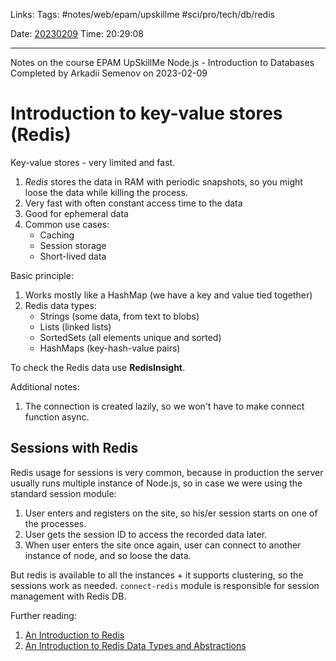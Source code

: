   
Links:
Tags: #notes/web/epam/upskillme #sci/pro/tech/db/redis

Date: [20230209](../../../../../200%20Diary/205%20Day/20230209.md)
Time: 20:29:08
_____

Notes on the course EPAM UpSkillMe Node.js - Introduction to Databases
Completed by Arkadii Semenov on 2023-02-09

# Introduction to key-value stores (Redis)

Key-value stores - very limited and fast.

1. _Redis_ stores the data in RAM with periodic snapshots, so you might loose the data while killing the process.
2. Very fast with often constant access time to the data
3. Good for ephemeral data
4. Common use cases:
   - Caching
   - Session storage
   - Short-lived data

Basic principle:

1. Works mostly like a HashMap (we have a key and value tied together)
2. Redis data types:
   - Strings (some data, from text to blobs)
   - Lists (linked lists)
   - SortedSets (all elements unique and sorted)
   - HashMaps (key-hash-value pairs)

To check the Redis data use **RedisInsight**.

Additional notes:

1. The connection is created lazily, so we won't have to make connect function async.

## Sessions with Redis

Redis usage for sessions is very common, because in production the server usually runs multiple
instance of Node.js, so in case we were using the standard session module:

1. User enters and registers on the site, so his/er session starts on one of the processes.
2. User gets the session ID to access the recorded data later.
3. When user enters the site once again, user can connect to another instance of node, and so loose the data.

But redis is available to all the instances + it supports clustering, so the sessions work as needed.
`connect-redis` module is responsible for session management with Redis DB.

Further reading:

1. [An Introduction to Redis](https://redis.io/topics/introduction)
2. [An Introduction to Redis Data Types and Abstractions](https://redis.io/topics/data-types-intro)

